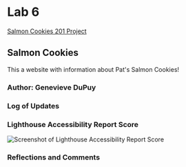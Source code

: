 # Lab 6

[Salmon Cookies 201 Project](https://theladygen.github.io/cookie-stand/)

## Salmon Cookies

This a website with information about Pat's Salmon Cookies!

### Author: Genevieve DuPuy

### Log of Updates

### Lighthouse Accessibility Report Score

![Screenshot of Lighthouse Accessibility Report Score]()

### Reflections and Comments
